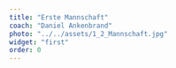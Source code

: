 ```yaml
---
title: "Erste Mannschaft"
coach: "Daniel Ankenbrand"
photo: "../../assets/1_2_Mannschaft.jpg"
widget: "first"
order: 0
---
```


